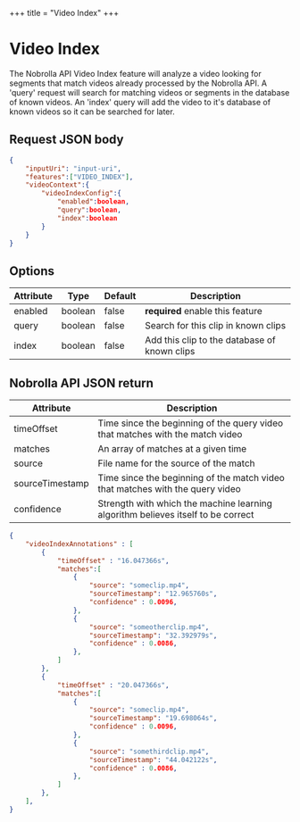 +++
title = "Video Index"
+++

# Video Index

The Nobrolla API Video Index feature will analyze a video looking for segments that match videos already processed by the Nobrolla API. A 'query' request will search for matching videos or segments in the database of known videos. An 'index' query will add the video to it's database of known videos so it can be searched for later.

## Request JSON body

```JSON
{
    "inputUri": "input-uri",
    "features":["VIDEO_INDEX"],
    "videoContext":{
        "videoIndexConfig":{
            "enabled":boolean,
            "query":boolean,
            "index":boolean
        }
    }
}
```
## Options

|Attribute|Type|Default|Description|
|---------|----|-------|-----------|
|enabled|boolean|false|**required** enable this feature|
|query|boolean|false| Search for this clip in known clips  |
|index|boolean|false| Add this clip to the database of known clips |

## Nobrolla API JSON return

|Attribute|Description|
|---------|-----------|
|timeOffset|Time since the beginning of the query video that matches with the match video|
|matches|An array of matches at a given time|
|source|File name for the source of the match|
|sourceTimestamp|Time since the beginning of the match video that matches with the query video|
|confidence|Strength with which the machine learning algorithm believes itself to be correct|

```JSON
{
    "videoIndexAnnotations" : [
        {   
            "timeOffset" : "16.047366s",
            "matches":[
                {
                    "source": "someclip.mp4",
                    "sourceTimestamp": "12.965760s",
                    "confidence" : 0.0096,
                },
                {
                    "source": "someotherclip.mp4",
                    "sourceTimestamp": "32.392979s",
                    "confidence" : 0.0086,
                },
            ]
        },
        {
            "timeOffset" : "20.047366s",
            "matches":[    
                {
                    "source": "someclip.mp4",
                    "sourceTimestamp": "19.698064s",
                    "confidence" : 0.0096,
                },
                {
                    "source": "somethirdclip.mp4",
                    "sourceTimestamp": "44.042122s",
                    "confidence" : 0.0086,
                },
            ]
        },
    ],
}
```